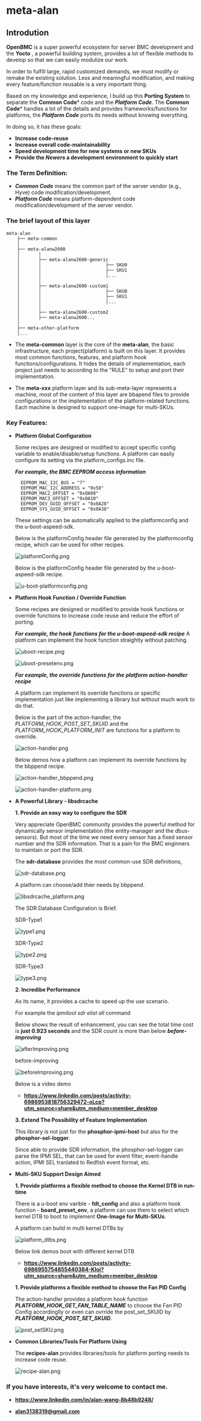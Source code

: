 # meta-alan

## Introdution

**OpenBMC** is a super powerful ecosystem for server BMC development and the **Yocto** , a powerful building system, provides a lot of flexible methods to develop so that we can easily modulize our work.

In order to fulfill large, rapid customized demands, we must modify or remake the existing solution.
Less and meaningful modification, and making every feature/function reusable is a very important thing.

Based on my knowledge and experience, I build up this **Porting System** to separate the **Common Code*** code and the ***Platform Code***.
The **Common Code*** handles a lot of the details and provides frameworks/functions for platforms,
the ***Platform Code*** ports its needs without knowing everything.


In doing so, it has these goals:
- **Increase code-reuse**
- **Increase overall code-maintainability**
- **Speed development time for new systems or new SKUs**
- **Provide the *Newers* a development environment to quickly start**


### The Term Definition:

- ***Common Code*** means the common part of the server vendor (e.g., Hyve) code modification/development.
- ***Platform Code*** means platform-dependent code modification/development of the server vendor.



### The brief layout of this layer
    meta-alan
        ├── meta-common
        │
        ├── meta-alanw2600
        │       │
        │       ├── meta-alanw2600-generic
        │       │                        ├── SKU0
        │       │                        ├── SKU1
        │       │                        │...
        │       │
        │       ├── meta-alanw2600-custom1
        │       │                        ├── SKU0
        │       │                        ├── SKU1
        │       │                        │...
        │       │
        │       ├── meta-alanw2600-custom2
        │       ├── meta-alanw2600...
        │
        ├── meta-other-platform
        │...




- The **meta-common** layer is the core of the **meta-alan**, the basic infrastructure, each project(platform) is built on this layer.
It provides most common functions, features, and platform hook functions/configurations.
It hides the details of implementation, each project just needs to according to the "RULE" to setup and port their implementation.

- The **meta-xxx** platform layer and its sub-meta-layer represents a machine, most of the content of this layer are bbapend files to provide configurations or the implementation of the platform-related functions.
Each machine is designed to support one-image for multi-SKUs.

### Key Features:

- **Platform Global Configuration**

    Some recipes are designed or modified to accept specific config variable to enable/disable/setup functions. A platform can easily configure its setting via the platform_configs.inc file.

    ***For example, the BMC EEPROM access information***
    
        EEPROM_MAC_I2C_BUS = "7"
        EEPROM_MAC_I2C_ADDRESS = "0x50"
        EEPROM_MAC2_OFFSET = "0x0A08"
        EEPROM_MAC3_OFFSET = "0x0A10"
        EEPROM_DEV_GUID_OFFSET = "0x0A28"
        EEPROM_SYS_GUID_OFFSET = "0x0A38"

    These settings can be automatically applied to the platformconfig and the u-boot-aspeed-sdk.

    Below is the platformConfig header file generated by the platformconfig recipe,
    which can be used for other recipes.
    
    ![platformConfig.png](figs/platformConfig.png)

    Below is the platformConfig header file generated by the u-boot-aspeed-sdk recipe.

    ![u-boot-platformconfig.png](figs/u-boot-platformconfig.png)



- **Platform Hook Function / Override Function**

    Some recipes are designed or modified to provide hook functions or override functions to increase code reuse and reduce the effort of porting.

    ***For example, the hook functions for the u-boot-aspeed-sdk recipe***
    A platform can implement the hook function straightly without patching.

    ![uboot-recipe.png](figs/uboot-recipe.png)

    ![uboot-presetenv.png](figs/uboot-presetenv.png)


    ***For example, the override functions for the platform action-handler recipe***

    A platform can implement its override functions or specific implementation  just like implementing a library but without much work to do that.

    Below is the part of the action-handler, the *PLATFORM_HOOK_POST_SET_SKUID* and the *PLATFORM_HOOK_PLATFORM_INIT* are functions for a platform to override.

    ![action-handler.png](figs/action-handler.png)

    Below demos how a platform can implement its override functions by the bbppend recipe.

    ![action-handler_bbppend.png](figs/action-handler_bbppend.png)


    ![action-handler-platform.png](figs/action-handler-platform.png)


- **A Powerful Library - libsdrcache**

    **1. Provide an easy way to configure the SDR**

    Very appreciate OpenBMC community provides the powerful method for dynamically sensor implementation (the entity-manager and the dbus-sensors). But most of the time we need every sensor has a fixed sensor number and the SDR information. That is a pain for the BMC enginners to maintain or port the SDR.

    The **sdr-database** provides the most common-use SDR definitions,

    ![sdr-database.png](figs/sdr-database.png)

    A platform can choose/add thier needs by bbppend.

    ![libsdrcache_platform.png](figs/libsdrcache_platform.png)

    The SDR Database Configuration is Brief.

    SDR-Type1

    ![type1.png](figs/type1.png)

    SDR-Type2

    ![type2.png](figs/type2.png)

    SDR-Type3

    ![type3.png](figs/type3.png)


    **2. Incredibe Performance**

    As its name, it provides a cache to speed up the use scenario.

    For example the *ipmitool sdr elist all* command

    Below shows the result of enhancement, you can see the total time cost is **just 0.923 seconds** and the SDR count is more than below ***before-improving***

    ![afterImproving.png](figs/afterImproving.png)

    before-improving

    ![beforeImproving.png](figs/beforeImproving.png)

    Below is a video demo

    - **https://www.linkedin.com/posts/activity-6986953818756329472-oLcp?utm_source=share&utm_medium=member_desktop**


    **3. Extend The Possibility of Feature Implementation**

    This library is not just for the **phosphor-ipmi-host** but also for the **phosphor-sel-logger**.

    Since able to provide SDR information, the  phosphor-sel-logger can parse the IPMI SEL, that can be used for event filter, event-handle action, IPMI SEL tranlated to Redfish event format, etc.



- **Multi-SKU Support Design Aimed**

    **1. Provide platforms a flexible method to choose the Kernel DTB in run-time**

    There is a u-boot env varible - **fdt_config** and also a platform hook function - **board_preset_env**, a platform can use them to select which kernel DTB to boot to implement **One-Image for Multi-SKUs**.

    A platform can build in multi kernel DTBs by

    ![platform_dtbs.png](figs/platform_dtbs.png)

    Below link demos boot with different kernel DTB

    - **https://www.linkedin.com/posts/activity-6986955754855440384-KIoi?utm_source=share&utm_medium=member_desktop**


    **1. Provide platforms a flexible method to choose the Fan PID Config**

    The action-handler provides a platform hook function ***PLATFORM_HOOK_GET_FAN_TABLE_NAME*** to choose the Fan PID Config accordinglly or even can ovrride the post_set_SKUID by ***PLATFORM_HOOK_POST_SET_SKUID***.

    ![post_setSKU.png](figs/post_setSKU.png)



- **Common Libraries/Tools For Platform Using**

    The **recipes-alan** provides libraries/tools for platform porting needs to increase code reuse.

    ![recipe-alan.png](figs/recipe-alan.png)



### If you have interests, it's very welcome to contact me.
- **https://www.linkedin.com/in/alan-wang-8b48b9248/**
* **alan3138319@gmail.com**

